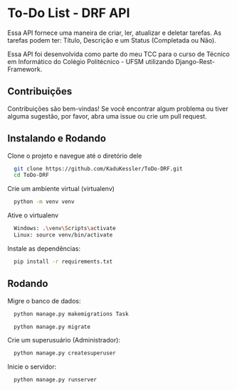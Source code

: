 # To-Do List - DRF API

Essa API fornece uma maneira de criar, ler, atualizar e deletar tarefas. As tarefas podem ter: Título, Descrição e um Status (Completada ou Não).

Essa API foi desenvolvida como parte do meu TCC para o curso de Técnico em Informático do Colégio Politécnico - UFSM utilizando Django-Rest-Framework.

## Contribuições

Contribuições são bem-vindas! Se você encontrar algum problema ou tiver alguma sugestão, por favor, abra uma issue ou crie um pull request.

## Instalando e Rodando

Clone o projeto e navegue até o diretório dele

```bash
  git clone https://github.com/KaduKessler/ToDo-DRF.git
  cd ToDo-DRF
```

Crie um ambiente virtual (virtualenv)

```bash
  python -m venv venv
```

Ative o virtualenv

```bash
  Windows: .\venv\Scripts\activate
  Linux: source venv/bin/activate
```

Instale as dependências:

```bash
  pip install -r requirements.txt
```

## Rodando

Migre o banco de dados:

```bash
  python manage.py makemigrations Task
```

```bash
  python manage.py migrate
```

Crie um superusuário (Administrador):

```bash
  python manage.py createsuperuser
```

Inicie o servidor:

```bash
  python manage.py runserver
```
